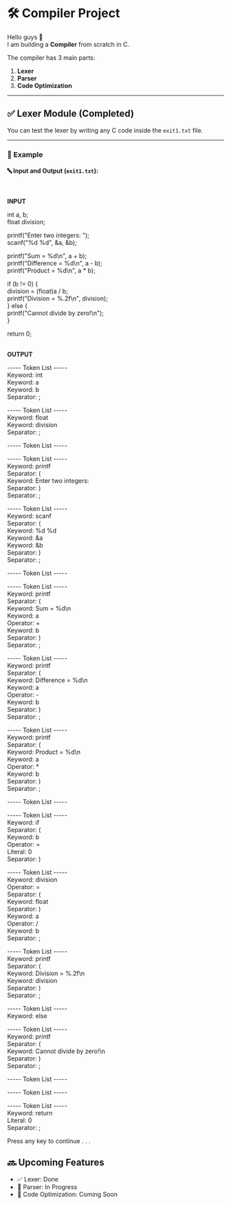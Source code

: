# 🛠️ Compiler Project

Hello guys 👋  
I am building a **Compiler** from scratch in C.

The compiler has 3 main parts:

1. **Lexer**
2. **Parser**
3. **Code Optimization**

---

## ✅ Lexer Module (Completed)

You can test the lexer by writing any C code inside the `exit1.txt` file.

---

### 🧪 Example

#### 🔤 Input and Output (`exit1.txt`):
<br><br>
**INPUT**

int a, b;<br>
float division;

printf("Enter two integers: ");<br>
scanf("%d %d", &a, &b);

printf("Sum = %d\n", a + b);<br>
printf("Difference = %d\n", a - b);<br>
printf("Product = %d\n", a * b);

if (b != 0) {<br>
    division = (float)a / b;<br>
    printf("Division = %.2f\n", division);<br>
} else {<br>
    printf("Cannot divide by zero!\n");<br>
}

return 0;
<br><br>

**OUTPUT**

----- Token List -----<br>
Keyword: int<br>
Keyword: a<br>
Keyword: b<br>
Separator: ;<br>

----- Token List -----<br>
Keyword: float<br>
Keyword: division<br>
Separator: ;<br>

----- Token List -----<br>

----- Token List -----<br>
Keyword: printf<br>
Separator: (<br>
Keyword: Enter two integers:<br>
Separator: )<br>
Separator: ;<br>

----- Token List -----<br>
Keyword: scanf<br>
Separator: (<br>
Keyword: %d %d<br>
Keyword: &a<br>
Keyword: &b<br>
Separator: )<br>
Separator: ;<br>

----- Token List -----<br>

----- Token List -----<br>
Keyword: printf<br>
Separator: (<br>
Keyword: Sum = %d\n<br>
Keyword: a<br>
Operator: +<br>
Keyword: b<br>
Separator: )<br>
Separator: ;<br>

----- Token List -----<br>
Keyword: printf<br>
Separator: (<br>
Keyword: Difference = %d\n<br>
Keyword: a<br>
Operator: -<br>
Keyword: b<br>
Separator: )<br>
Separator: ;<br>

----- Token List -----<br>
Keyword: printf<br>
Separator: (<br>
Keyword: Product = %d\n<br>
Keyword: a<br>
Operator: *<br>
Keyword: b<br>
Separator: )<br>
Separator: ;<br>

----- Token List -----<br>

----- Token List -----<br>
Keyword: if<br>
Separator: (<br>
Keyword: b<br>
Operator: =<br>
Literal: 0<br>
Separator: )<br>

----- Token List -----<br>
Keyword: division<br>
Operator: =<br>
Separator: (<br>
Keyword: float<br>
Separator: )<br>
Keyword: a<br>
Operator: /<br>
Keyword: b<br>
Separator: ;<br>

----- Token List -----<br>
Keyword: printf<br>
Separator: (<br>
Keyword: Division = %.2f\n<br>
Keyword: division<br>
Separator: )<br>
Separator: ;<br>

----- Token List -----<br>
Keyword: else<br>

----- Token List -----<br>
Keyword: printf<br>
Separator: (<br>
Keyword: Cannot divide by zero!\n<br>
Separator: )<br>
Separator: ;<br>

----- Token List -----<br>

----- Token List -----<br>

----- Token List -----<br>
Keyword: return<br>
Literal: 0<br>
Separator: ;<br>

Press any key to continue . . .

## 🔜 Upcoming Features

- ✅ Lexer: Done
- 🔄 Parser: In Progress
- 🚀 Code Optimization: Coming Soon

